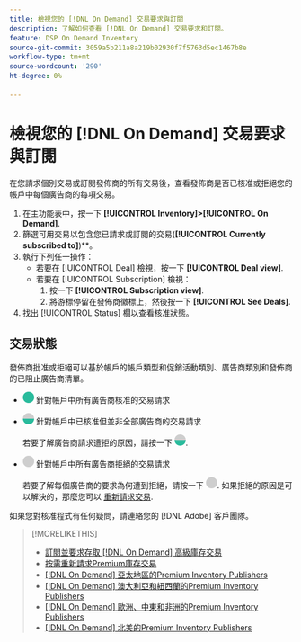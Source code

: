 ```yaml
---
title: 檢視您的 [!DNL On Demand] 交易要求與訂閱
description: 了解如何查看 [!DNL On Demand] 交易要求和訂閱。
feature: DSP On Demand Inventory
source-git-commit: 3059a5b211a8a219b02930f7f5763d5ec1467b8e
workflow-type: tm+mt
source-wordcount: '290'
ht-degree: 0%

---
```


# 檢視您的 [!DNL On Demand] 交易要求與訂閱

在您請求個別交易或訂閱發佈商的所有交易後，查看發佈商是否已核准或拒絕您的帳戶中每個廣告商的每項交易。

1. 在主功能表中，按一下 **[!UICONTROL Inventory]>[!UICONTROL On Demand]**.
1. 篩選可用交易以包含您已請求或訂閱的交易(**[!UICONTROL Currently subscribed to]**)**。
1. 執行下列任一操作：
   * 若要在 [!UICONTROL Deal] 檢視，按一下 **[!UICONTROL Deal view]**.
   * 若要在 [!UICONTROL Subscription] 檢視：
      1. 按一下 **[!UICONTROL Subscription view]**.
      1. 將游標停留在發佈商徽標上，然後按一下 **[!UICONTROL See Deals]**.
1. 找出 [!UICONTROL Status] 欄以查看核准狀態。

## 交易狀態

發佈商批准或拒絕可以基於帳戶的帳戶類型和促銷活動類別、廣告商類別和發佈商的已阻止廣告商清單。

* ![完全批准](/help/dsp/assets/approved.png) 針對帳戶中所有廣告商核准的交易請求

* ![部分核准](/help/dsp/assets/partly-approved.png) 針對帳戶中已核准但並非全部廣告商的交易請求

   若要了解廣告商請求遭拒的原因，請按一下 ![部分核准](/help/dsp/assets/partly-approved.png).

* ![拒絕](/help/dsp/assets/denied.png) 針對帳戶中所有廣告商拒絕的交易請求

   若要了解每個廣告商的要求為何遭到拒絕，請按一下 ![拒絕](/help/dsp/assets/denied.png). 如果拒絕的原因是可以解決的，那麼您可以 [重新請求交易](/help/dsp/inventory/on-demand-inventory-rerequest.md).

如果您對核准程式有任何疑問，請連絡您的 [!DNL Adobe] 客戶團隊。

>[!MORELIKETHIS]
>
>* [訂閱並要求存取 [!DNL On Demand] 高級庫存交易](on-demand-inventory-subscribe.md)
>* [按需重新請求Premium庫存交易](on-demand-inventory-rerequest.md)
>* [[!DNL On Demand] 亞太地區的Premium Inventory Publishers](on-demand-inventory-publishers-apac.md)
>* [[!DNL On Demand] 澳大利亞和紐西蘭的Premium Inventory Publishers](on-demand-inventory-publishers-anz.md)
>* [[!DNL On Demand] 歐洲、中東和非洲的Premium Inventory Publishers](on-demand-inventory-publishers-emea.md)
>* [[!DNL On Demand] 北美的Premium Inventory Publishers](on-demand-inventory-publishers-na.md)

